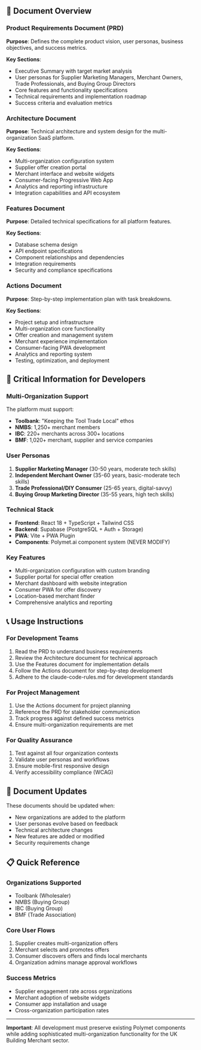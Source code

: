 ## 🎯 Document Overview

### Product Requirements Document (PRD)
**Purpose**: Defines the complete product vision, user personas, business objectives, and success metrics.

**Key Sections**:
- Executive Summary with target market analysis
- User personas for Supplier Marketing Managers, Merchant Owners, Trade Professionals, and Buying Group Directors
- Core features and functionality specifications
- Technical requirements and implementation roadmap
- Success criteria and evaluation metrics

### Architecture Document
**Purpose**: Technical architecture and system design for the multi-organization SaaS platform.

**Key Sections**:
- Multi-organization configuration system
- Supplier offer creation portal
- Merchant interface and website widgets
- Consumer-facing Progressive Web App
- Analytics and reporting infrastructure
- Integration capabilities and API ecosystem

### Features Document
**Purpose**: Detailed technical specifications for all platform features.

**Key Sections**:
- Database schema design
- API endpoint specifications
- Component relationships and dependencies
- Integration requirements
- Security and compliance specifications

### Actions Document
**Purpose**: Step-by-step implementation plan with task breakdowns.

**Key Sections**:
- Project setup and infrastructure
- Multi-organization core functionality
- Offer creation and management system
- Merchant experience implementation
- Consumer-facing PWA development
- Analytics and reporting system
- Testing, optimization, and deployment

## 🚨 Critical Information for Developers

### Multi-Organization Support
The platform must support:
- **Toolbank**: "Keeping the Tool Trade Local" ethos
- **NMBS**: 1,250+ merchant members
- **IBC**: 220+ merchants across 300+ locations
- **BMF**: 1,020+ merchant, supplier and service companies

### User Personas
1. **Supplier Marketing Manager** (30-50 years, moderate tech skills)
2. **Independent Merchant Owner** (35-60 years, basic-moderate tech skills)  
3. **Trade Professional/DIY Consumer** (25-65 years, digital-savvy)
4. **Buying Group Marketing Director** (35-55 years, high tech skills)

### Technical Stack
- **Frontend**: React 18 + TypeScript + Tailwind CSS
- **Backend**: Supabase (PostgreSQL + Auth + Storage)
- **PWA**: Vite + PWA Plugin
- **Components**: Polymet.ai component system (NEVER MODIFY)

### Key Features
- Multi-organization configuration with custom branding
- Supplier portal for special offer creation
- Merchant dashboard with website integration
- Consumer PWA for offer discovery
- Location-based merchant finder
- Comprehensive analytics and reporting

## 📞 Usage Instructions

### For Development Teams
1. Read the PRD to understand business requirements
2. Review the Architecture document for technical approach
3. Use the Features document for implementation details
4. Follow the Actions document for step-by-step development
5. Adhere to the claude-code-rules.md for development standards

### For Project Management
1. Use the Actions document for project planning
2. Reference the PRD for stakeholder communication
3. Track progress against defined success metrics
4. Ensure multi-organization requirements are met

### For Quality Assurance
1. Test against all four organization contexts
2. Validate user personas and workflows
3. Ensure mobile-first responsive design
4. Verify accessibility compliance (WCAG)

## 🔄 Document Updates

These documents should be updated when:
- New organizations are added to the platform
- User personas evolve based on feedback
- Technical architecture changes
- New features are added or modified
- Security requirements change

## 📋 Quick Reference

### Organizations Supported
- Toolbank (Wholesaler)
- NMBS (Buying Group) 
- IBC (Buying Group)
- BMF (Trade Association)

### Core User Flows
1. Supplier creates multi-organization offers
2. Merchant selects and promotes offers
3. Consumer discovers offers and finds local merchants
4. Organization admins manage approval workflows

### Success Metrics
- Supplier engagement rate across organizations
- Merchant adoption of website widgets
- Consumer app installation and usage
- Cross-organization participation rates

---

**Important**: All development must preserve existing Polymet components while adding sophisticated multi-organization functionality for the UK Building Merchant sector.